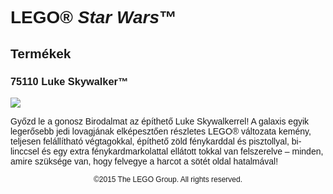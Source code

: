 <div lang="hu-HU" style="font-family: Helvetica, sans-serif;">
<h1>LEGO® <i>Star Wars</i>™</h1>
<h2>Termékek</h2>
<h3 style="font-weight: bold;">
<span class="product_number">75110</span>
<span class="title">Luke Skywalker™</span>
</h3>
<img src="https://www.lego.com/cdn/product-assets/product.img.pri/75110_Prod.jpg" type="image/jpeg">
<p class="description">Győzd le a gonosz Birodalmat az építhető Luke Skywalkerrel! A galaxis egyik legerősebb jedi lovagjának elképesztően részletes LEGO® változata kemény, teljesen felállítható végtagokkal, építhető zöld fénykarddal és pisztollyal, bilinccsel és egy extra fénykardmarkolattal ellátott tokkal van felszerelve – minden, amire szüksége van, hogy felvegye a harcot a sötét oldal hatalmával!</p>
<p class="footer" style="font-size: 12px; text-align: center;">©2015 The LEGO Group. All rights reserved.</p>
</div>